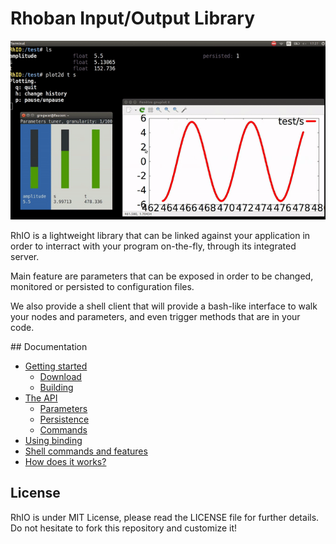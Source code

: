 # Rhoban Input/Output Library

![RhIO](Docs/imgs/rhio.gif)

RhIO is a lightweight library that can be linked against your application
in order to interract with your program on-the-fly, through its integrated server.

Main feature are parameters that can be exposed in order to be changed, monitored
or persisted to configuration files. 

We also provide a shell client that will provide a bash-like interface to walk
your nodes and parameters, and even trigger methods that are in your code.

## Documentation

* [Getting started](/Docs/getting_started.md)
    * [Download](/Docs/getting_started.md#download)
    * [Building](/Docs/getting_started.md#building)
* [The API](/Docs/api.md)
    * [Parameters](/Docs/api.md#parameters)
    * [Persistence](/Docs/api.md#persistence)
    * [Commands](/Docs/api.md#commands)
* [Using binding](/Docs/binding.md)
* [Shell commands and features](/Docs/shell.md)
* [How does it works?](/Docs/how_does_it_works.md)

## License

RhIO is under MIT License, please read the LICENSE file for further details.
Do not hesitate to fork this repository and customize it!
